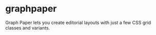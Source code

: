 # graphpaper
Graph Paper lets you create editorial layouts with just a few CSS grid classes and variants. 
